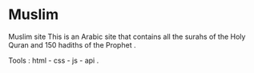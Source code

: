 # Muslim

Muslim site This is an Arabic site that contains all the surahs of the Holy Quran and 150 hadiths of the Prophet .


Tools : html - css - js - api .

 
